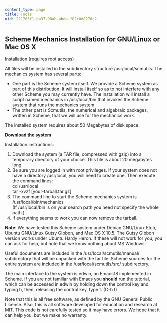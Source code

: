 ```yaml
---
content_type: page
title: Tools
uid: 221703f1-ba37-98ab-abda-f82c0d8278c2
---
```


Scheme Mechanics Installation for GNU/Linux or Mac OS X
-------------------------------------------------------

Installation (requires root access)

All files will be installed in the subdirectory structure /usr/local/scmutils. The mechanics system has several parts:

*   One part is the Scheme system itself. We provide a Scheme system as part of this distribution. It will install itself so as to not interfere with any other Scheme you may currently have. The installation will install a script named mechanics in /usr/local/bin that invokes the Scheme system that runs the mechanics system.
*   The other part is Scmutils, the numerical and algebraic packages, written in Scheme, that we will use for the mechanics work.

The installed system requires about 50 Megabytes of disk space.

**[Download the system](http://groups.csail.mit.edu/mac/users/gjs/6946/scmutils-tarballs)**

Installation instructions:

1.  Download the system (a TAR file, compressed with gzip) into a temporary directory of your choice. This file is about 20 megabytes long.
2.  Be sure you are logged in with root privileges. If your system does not have a directory /usr/local, you will need to create one. Then execute the command lines:  
    cd /usr/local  
    tar -xvzf \[your-tarball.tar.gz\]
3.  The command line to start the Scheme mechanics system is  
    /usr/local/bin/mechanics  
    (If /usr/local/bin is on your search path you need not specify the whole path.)
4.  If everything seems to work you can now remove the tarball.

**Note**: We have tested this Scheme system under Debian GNU/Linux Etch, Ubuntu GNU/Linux Gutsy Gibbon, and Mac OS X 10.5. The Gutsy Gibbon version works under Ubuntu Hardy Heron. If these will not work for you, you can ask for help, but note that we know nothing about MS Windows.

Useful documents are included in the /usr/local/scmutils/manual/ subdirectory that will be unpacked with the tar file. Scheme sources for the entire system are included in the /usr/local/scmutils/src/ subdirectory.

The main interface to the system is edwin, an Emacs18 implemented in Scheme. If you are not familiar with Emacs you **should** run the tutorial, which can be accessed in edwin by holding down the control key and typing h, then, releasing the control key, type t. (C-h t)

Note that this is all free software, as defined by the GNU General Public License. Also, this is all software developed for education and research at MIT. This code is not carefully tested so it may have errors. We hope that it can help you, but we make no warranty.